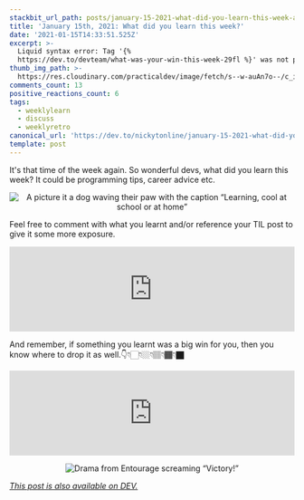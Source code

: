 ```yaml
---
stackbit_url_path: posts/january-15-2021-what-did-you-learn-this-week-aon
title: 'January 15th, 2021: What did you learn this week?'
date: '2021-01-15T14:33:51.525Z'
excerpt: >-
  Liquid syntax error: Tag '{%
  https://dev.to/devteam/what-was-your-win-this-week-29fl %}' was not prop...
thumb_img_path: >-
  https://res.cloudinary.com/practicaldev/image/fetch/s--w-auAn7o--/c_imagga_scale,f_auto,fl_progressive,h_420,q_auto,w_1000/https://dev-to-uploads.s3.amazonaws.com/i/10djj87jd1dpp154xbaa.png
comments_count: 13
positive_reactions_count: 6
tags:
  - weeklylearn
  - discuss
  - weeklyretro
canonical_url: 'https://dev.to/nickytonline/january-15-2021-what-did-you-learn-this-week-aon'
template: post
---
```

It's that time of the week again. So wonderful devs, what did you learn this week? It could be programming tips, career advice etc.

<center>

![A picture it a dog waving their paw with the caption “Learning, cool at school or at home”](https://media.giphy.com/media/1xpm1nTQiRL96Di3Q6/giphy.gif)
</center>

Feel free to comment with what you learnt and/or reference your TIL post to give it some more exposure.


<iframe class="liquidTag" src="https://dev.to/embed/tag?args=todayilearned" style="border: 0; width: 100%;"></iframe>


And remember, if something you learnt was a big win for you, then you know where to drop it as well.👇👇🏻👇🏼👇🏽👇🏾👇🏿


<iframe class="liquidTag" src="https://dev.to/embed/https://dev.to/devteam/what-was-your-win-this-week-29fl?args=" style="border: 0; width: 100%;"></iframe>


<center>

![Drama from Entourage screaming “Victory!”](https://media.giphy.com/media/lnlAifQdenMxW/giphy.gif)
</center>

*[This post is also available on DEV.](https://dev.to/nickytonline/january-15-2021-what-did-you-learn-this-week-aon)*


<script>
const parent = document.getElementsByTagName('head')[0];
const script = document.createElement('script');
script.type = 'text/javascript';
script.src = 'https://cdnjs.cloudflare.com/ajax/libs/iframe-resizer/4.1.1/iframeResizer.min.js';
script.charset = 'utf-8';
script.onload = function() {
    window.iFrameResize({}, '.liquidTag');
};
parent.appendChild(script);
</script>    
